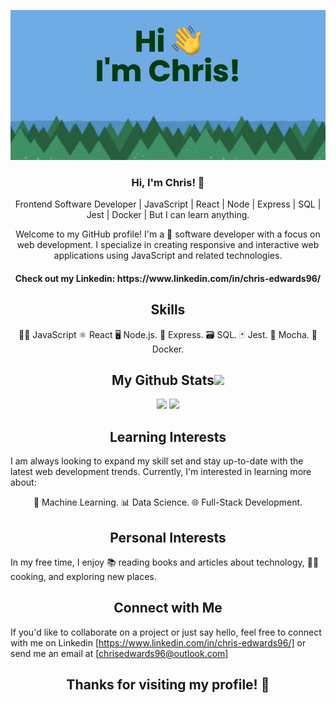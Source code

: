 



<!--  https://github.com/CodeChris96  -->
<p align="center">
 
</p align="center">
<img src="https://github.com/CodeChris96/CodeChris96/blob/main/banner (1).png" />

<p align="center">
 

</p>


###  <p align="center"> Hi, I'm Chris! 👋
 
<p align="center"> Frontend Software Developer | JavaScript | React | Node | Express | SQL | Jest | Docker | But I can learn anything.

<p align="center">Welcome to my GitHub profile! I'm a 🚀 software developer with a focus on web development. I specialize in creating responsive and interactive web applications using JavaScript and related technologies.
 
 <h4 align="center">Check out my Linkedin: https://www.linkedin.com/in/chris-edwards96/

<h2 align="center">
  Skills
</h2>
 
<p align="center">🧑‍💻 JavaScript
⚛️ React
🖥️ Node.js. 
🚂 Express. 
🗃️ SQL. 
🃏 Jest. 
🍵 Mocha. 
🐳 Docker. 

<h2 align="center">
  My Github Stats<img src="https://media0.giphy.com/media/ALMAOMdzibUWZtfdX7/giphy.gif?cid=ecf05e47lvbfbws6jlnptgdj8qlal9rfpoozreu0v8evh9cg&rid=giphy.gif&ct=s" width="50">
</h2>
 



<p align = "center">
  <img  src = "https://github-readme-stats.vercel.app/api?username=CodeChris96&show_icons=true&theme=onedark&line_height=27">
  <img src = "https://github-readme-stats.vercel.app/api/top-langs/?username=CodeChris96&hide=java,shaderlab,kotlin,hlsl&theme=onedark">
</p>



<h2 align="center"> Learning Interests </h2>

I am always looking to expand my skill set and stay up-to-date with the latest web development trends. Currently, I'm interested in learning more about:

<p align="center">🤖 Machine Learning.  
📊 Data Science. 
🌐 Full-Stack Development. 

<h2 align="center"> Personal Interests </h2>

In my free time, I enjoy 📚 reading books and articles about technology, 👨‍🍳 cooking, and exploring new places.

<h2 align="center"> Connect with Me </h2>

If you'd like to collaborate on a project or just say hello, feel free to connect with me on Linkedin [https://www.linkedin.com/in/chris-edwards96/] or send me an email at [chrisedwards96@outlook.com]

<h2 align="center"> Thanks for visiting my profile! 🙏 </h2>



